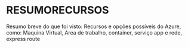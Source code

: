 # RESUMORECURSOS
Resumo breve do que foi visto:
Recursos e opções possíveis do Azure, como:
Maquina Virtual, Area de trabalho, container, serviço app e rede, express route
